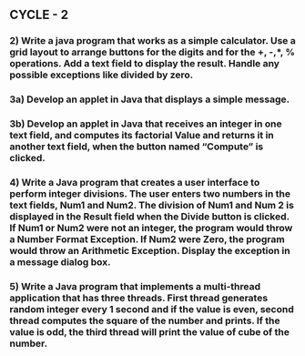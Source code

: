 ## CYCLE - 2

### 2) Write a java program that works as a simple calculator. Use a grid layout to arrange buttons for the digits and for the +, -,*, % operations. Add a text field to display the result. Handle any possible exceptions like divided by zero.

### 3a) Develop an applet in Java that displays a simple message.

### 3b) Develop an applet in Java that receives an integer in one text field, and computes its factorial Value and returns it in another text field, when the button named “Compute” is clicked.

### 4) Write a Java program that creates a user interface to perform integer divisions. The user enters two numbers in the text fields, Num1 and Num2. The division of Num1 and Num 2 is displayed in the Result field when the Divide button is clicked. If Num1 or Num2 were not an integer, the program would throw a Number Format Exception. If Num2 were Zero, the program would throw an Arithmetic Exception. Display the exception in a message dialog box.

### 5) Write a Java program that implements a multi-thread application that has three threads. First thread generates random integer every 1 second and if the value is even, second thread computes the square of the number and prints. If the value is odd, the third thread will print the value of cube of the number.


